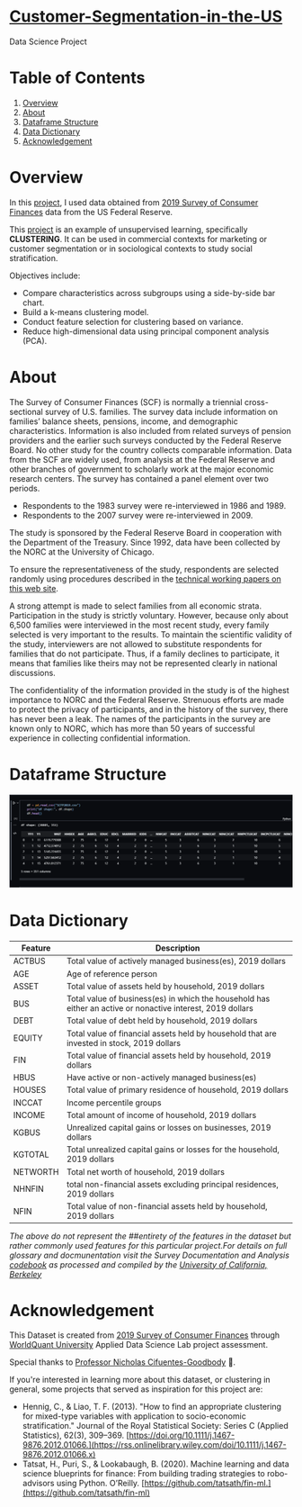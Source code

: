# [Customer-Segmentation-in-the-US](https://github.com/sehmilo/Customer-Segmentation-in-the-US/blob/main/fed_reserve.ipynb)

Data Science Project

# Table of Contents
1. [Overview](#Overview)
2. [About](#About)
3. [Dataframe Structure](#Dataframe-Structure)
4. [Data Dictionary](#Data-Dictionary)
6. [Acknowledgement](#Acknowlegdement)


# Overview
In this [project](https://github.com/sehmilo/Customer-Segmentation-in-the-US/blob/main/fed_reserve.ipynb), I used data obtained from [2019 Survey of Consumer Finances](https://www.federalreserve.gov/econres/scfindex.htm) data from the US Federal Reserve.

This [project](https://github.com/sehmilo/Customer-Segmentation-in-the-US/blob/main/fed_reserve.ipynb) is an example of unsupervised learning, specifically **CLUSTERING**. It can be used in commercial contexts for marketing or customer segmentation or in sociological contexts to study social stratification.

Objectives include:
- Compare characteristics across subgroups using a side-by-side bar chart.
- Build a k-means clustering model.
- Conduct feature selection for clustering based on variance.
- Reduce high-dimensional data using principal component analysis (PCA).


# About
The Survey of Consumer Finances (SCF) is normally a triennial cross-sectional survey of U.S. families. The survey data include information on families’ balance sheets, pensions, income, and demographic characteristics. Information is also included from related surveys of pension providers and the earlier such surveys conducted by the Federal Reserve Board. No other study for the country collects comparable information. 
Data from the SCF are widely used, from analysis at the Federal Reserve and other branches of government to scholarly work at the major economic research centers.
The survey has contained a panel element over two periods. 
- Respondents to the 1983 survey were re-interviewed in 1986 and 1989. 
- Respondents to the 2007 survey were re-interviewed in 2009.

The study is sponsored by the Federal Reserve Board in cooperation with the Department of the Treasury. 
Since 1992, data have been collected by the NORC at the University of Chicago.

To ensure the representativeness of the study, respondents are selected randomly using procedures described in the [technical working papers on this web site](https://www.federalreserve.gov/econres/scf_workingpapers.htm). 


A strong attempt is made to select families from all economic strata. Participation in the study is strictly voluntary. 
However, because only about 6,500 families were interviewed in the most recent study, every family selected is very important to the results. To maintain the scientific validity of the study, interviewers are not allowed to substitute respondents for families that do not participate. 
Thus, if a family declines to participate, it means that families like theirs may not be represented clearly in national discussions.

The confidentiality of the information provided in the study is of the highest importance to NORC and the Federal Reserve.
Strenuous efforts are made to protect the privacy of participants, and in the history of the survey, there has never been a leak. 
The names of the participants in the survey are known only to NORC, which has more than 50 years of successful experience in collecting confidential information.

# Dataframe Structure
![alt](df_STRUCTURE.png)

# Data Dictionary
|  Feature  | Description   |
|---|---|
| ACTBUS | Total value of actively managed business(es), 2019 dollars |
| AGE | Age of reference person | 
| ASSET | Total value of assets held by household, 2019 dollars |
| BUS | Total value of business(es) in which the household has either an active or nonactive interest, 2019 dollars |
| DEBT | Total value of debt held by household, 2019 dollars |
| EQUITY | Total value of financial assets held by household that are invested in stock, 2019 dollars |
| FIN | Total value of financial assets held by household, 2019 dollars |
| HBUS | 	Have active or non-actively managed business(es) |
| HOUSES | Total value of primary residence of household, 2019 dollars |
| INCCAT | 	Income percentile groups |
| INCOME | Total amount of income of household, 2019 dollars | 
| KGBUS | Unrealized capital gains or losses on businesses, 2019 dollars |
| KGTOTAL | Total unrealized capital gains or losses for the household, 2019 dollars |
| NETWORTH | Total net worth of household, 2019 dollars |
| NHNFIN | total non-financial assets excluding principal residences, 2019 dollars |
| NFIN | Total value of non-financial assets held by household, 2019 dollars |

_The above do not represent the ##entirety of the features in the dataset but rather commonly used features for this particular project.For details on full glossary and docmunentation visit the Survey Documentation and Analysis [codebook](https://sda.berkeley.edu/sdaweb/docs/scfcomb2019/DOC/hcbk.htm) as processed and compiled by the [University of California, Berkeley](https://www.berkeley.edu/)_

# Acknowledgement
This Dataset is created from [2019 Survey of Consumer Finances](https://www.federalreserve.gov/econres/scfindex.htm) through [WorldQuant University](https://learn.wqu.edu/programs) Applied Data Science Lab  project assessment.

Special thanks to [Professor Nicholas Cifuentes-Goodbody](https://www.linkedin.com/in/ncgoodbody/) 🙏.


If you're interested in learning more about this dataset, or clustering in general, some projects that served as inspiration for this project are:
- Hennig, C., & Liao, T. F. (2013). "How to find an appropriate clustering for mixed-type variables with application to socio-economic stratification." Journal of the Royal Statistical Society: Series C (Applied Statistics), 62(3), 309–369. [https://doi.org/10.1111/j.1467-9876.2012.01066.](https://rss.onlinelibrary.wiley.com/doi/10.1111/j.1467-9876.2012.01066.x)
- Tatsat, H., Puri, S., & Lookabaugh, B. (2020). Machine learning and data science blueprints for finance: From building trading strategies to robo-advisors using Python. O’Reilly. [https://github.com/tatsath/fin-ml.](https://github.com/tatsath/fin-ml)

